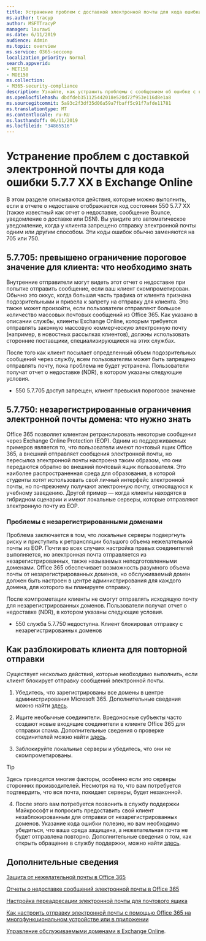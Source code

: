 ```yaml
---
title: Устранение проблем с доставкой электронной почты для кода ошибки 5.7.7 XX в Exchange Online
ms.author: tracyp
author: MSFTTracyP
manager: laurawi
ms.date: 6/11/2019
audience: Admin
ms.topic: overview
ms.service: O365-seccomp
localization_priority: Normal
search.appverid:
- MET150
- MOE150
ms.collection:
- M365-security-compliance
description: Узнайте, как устранить проблемы с сообщением об ошибке с кодом 5.7.7 XX в Exchange Online (клиент заблокирован от отправки почты).
ms.openlocfilehash: dbdfdeb351125442018e520d72f953e116d8e1a8
ms.sourcegitcommit: 5a93c2f3df35d06a59a7fbaff5c91f7afde11781
ms.translationtype: MT
ms.contentlocale: ru-RU
ms.lasthandoff: 06/11/2019
ms.locfileid: "34865516"
---
```

# <a name="fix-email-delivery-issues-for-error-code-577xx-in-exchange-online"></a>Устранение проблем с доставкой электронной почты для кода ошибки 5.7.7 XX в Exchange Online

В этом разделе описываются действия, которые можно выполнить, если в отчете о недоставке отображается код состояния 550 5.7.7 XX (также известный как отчет о недоставке, сообщение Bounce, уведомление о доставке или DSN). Вы увидите это автоматическое уведомление, когда у клиента запрещено отправку электронной почты одним или другим способом. Эти коды ошибок обычно заменяются на 705 или 750.

## <a name="57705-tenant-has-exceeded-threshold-restriction-what-you-need-to-know"></a>5.7.705: превышено ограничение пороговое значение для клиента: что необходимо знать

Внутренние отправители могут видеть этот отчет о недоставке при попытке отправить сообщение, если ваш клиент скомпрометирован. Обычно это оккус, когда большая часть трафика от клиента признана подозрительными и привела к запрету на отправку для клиента. Это также может произойти, если пользователи отправляют большое количество массовых почтовых сообщений из Office 365. Как указано в описании службы, клиенты Exchange Online, которым требуется отправлять законную массовую коммерческую электронную почту (например, в новостных рассылках клиентов), должны использовать сторонние поставщики, специализирующиеся на этих службах.

После того как клиент посылает определенный объем подозрительных сообщений через службу, всем пользователям может быть запрещено отправлять почту, пока проблема не будет устранена. Пользователи получат отчет о недоставке (NDR), в котором указаны следующие условия.

- 550 5.7.705 доступ запрещен, клиент превысил пороговое значение

## <a name="57750-unregistered-domain-email-restriction-what-you-need-to-know"></a>5.7.750: незарегистрированные ограничения электронной почты домена: что нужно знать

Office 365 позволяет клиентам ретранслировать некоторые сообщения через Exchange Online Protection (EOP). Одним из поддерживаемых примеров является то, что пользователи имеют почтовый ящик Office 365, а внешний отправляет сообщения электронной почты, но пересылка электронной почты настроена таким образом, что они передаются обратно во внешний почтовый ящик пользователя. Это наиболее распространенная среда для образования, в которой студенты хотят использовать свой личный интерфейс электронной почты, но по-прежнему получают электронную почту, относящуюся к учебному заведению. Другой пример — когда клиенты находятся в гибридном сценарии и имеют локальные серверы, которые отправляют электронную почту из EOP.

### <a name="problems-with-unregistered-domains"></a>Проблемы с незарегистрированными доменами

Проблема заключается в том, что локальные серверы подвергнуть риску и приступить к ретрансляции большого объема нежелательной почты из EOP. Почти во всех случаях настройка правых соединителей выполняется, но электронная почта отправляется из незарегистрированных, также называемых неподготовленными доменами. Office 365 обеспечивает возможность разумного объема почты от незарегистрированных доменов, но обслуживаемый домен должен быть настроен в центре администрирования для каждого домена, для которого вы планируете отправку.

После компрометации клиенты не смогут отправлять исходящую почту для незарегистрированных доменов. Пользователи получат отчет о недоставке (NDR), в котором указаны следующие условия.

- 550 служба 5.7.750 недоступна. Клиент блокировал отправку с незарегистрированных доменов

## <a name="how-to-unblocking-tenant-in-order-to-send-again"></a>Как разблокировать клиента для повторной отправки

Существует несколько действий, которые необходимо выполнить, если клиент блокирует отправку сообщений электронной почты.

1. Убедитесь, что зарегистрированы все домены в центре администрирования Microsoft 365. Дополнительные сведения можно найти [здесь](https://docs.microsoft.com/en-us/exchange/mail-flow-best-practices/manage-accepted-domains/manage-accepted-domains).

2. Ищите необычные соединители. Вредоносные субъекты часто создают новые входящие соединители в клиенте Office 365 для отправки спама. Дополнительные сведения о проверке соединителей можно найти [здесь](https://docs.microsoft.com/en-us/powershell/module/exchange/mail-flow/get-inboundconnector?view=exchange-ps). 

3. Заблокируйте локальные серверы и убедитесь, что они не скомпрометированы.

> [!TIP]
> Здесь приводятся многие факторы, особенно если это серверы сторонних производителей. Несмотря на то, что вам потребуется подтвердить, что вся почта, покидает серверы, будет незаконной.

4. После этого вам потребуется позвонить в службу поддержки Майкрософт и попросить предоставить свой клиент незаблокированным для отправки от незарегистрированных доменов.  Указание кода ошибки полезно, но вам необходимо убедиться, что ваша среда защищена, а нежелательная почта не будет отправлена повторно. Дополнительные сведения о том, как открыть обращение в службу поддержки, можно найти [здесь](https://support.office.com/en-us/article/Contact-support-for-business-products-Admin-Help-32a17ca7-6fa0-4870-8a8d-e25ba4ccfd4b#ID0EAADAAA=online).
  
## <a name="for-more-information"></a>Дополнительные сведения

[Защита от нежелательной почты в Office 365](anti-spam-protection.md)

[Отчеты о недоставке сообщений электронной почты в Office 365](https://support.office.com/article/email-non-delivery-reports-in-office-365-51daa6b9-2e35-49c4-a0c9-df85bf8533c3)

[Настройка переадресации электронной почты для почтового ящика](https://docs.microsoft.com/en-us/exchange/recipients-in-exchange-online/manage-user-mailboxes/configure-email-forwarding)

[Как настроить отправку электронной почты с помощью Office 365 на многофункциональном устройстве или в приложении](https://support.office.com/en-us/article/How-to-set-up-a-multifunction-device-or-application-to-send-email-using-Office-365-69f58e99-c550-4274-ad18-c805d654b4c4)

[Управление обслуживаемыми доменами в Exchange Online](https://docs.microsoft.com/en-us/exchange/mail-flow-best-practices/manage-accepted-domains/manage-accepted-domains).
